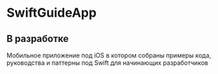 # SwiftGuideApp
## В разработке
Мобильное приложение под iOS в котором собраны примеры кода, руководства и паттерны под Swift для начинающих разработчиков
